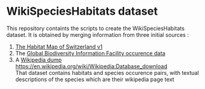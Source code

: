 # WikiSpeciesHabitats dataset
This repository containts the scripts to create the WikiSpeciesHabitats dataset. 
It is obtained by merging information from three initial sources :
1. [The Habitat Map of Switzerland v1](https://www.envidat.ch/dataset/habitat-map-of-switzerland)
2. The [Global Biodiversity Information Facility occurence data](https://www.gbif.org/en/occurrence/search?occurrence_status=present&q=)
3. A [Wikipedia dump](https://en.wikipedia.org/wiki/Wikipedia:Database_download)
https://en.wikipedia.org/wiki/Wikipedia:Database_download  
That dataset contains habitats and species occurence pairs, with textual descriptions of the species which are their wikipedia page text

